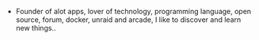 - Founder of alot apps, lover of technology, programming language, open source, forum, docker, unraid and arcade, I like to discover and learn new things..
  <br>
































































































































































































































































































































































































































































































































































































































































































































































































































